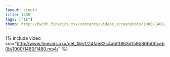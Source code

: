 ```yaml
--- 
layout: sieutv
title: 1480
tags: ["1k"]
thumb: http://hwcdn.finevids.xxx/contents/videos_screenshots/1000/1480/preview.mp4.jpg
---
```

{% include video src="http://www.finevids.xxx/get_file/1/24fae82c4abf3863d159b86fb00ceb0b/1000/1480/1480.mp4/" %} 
